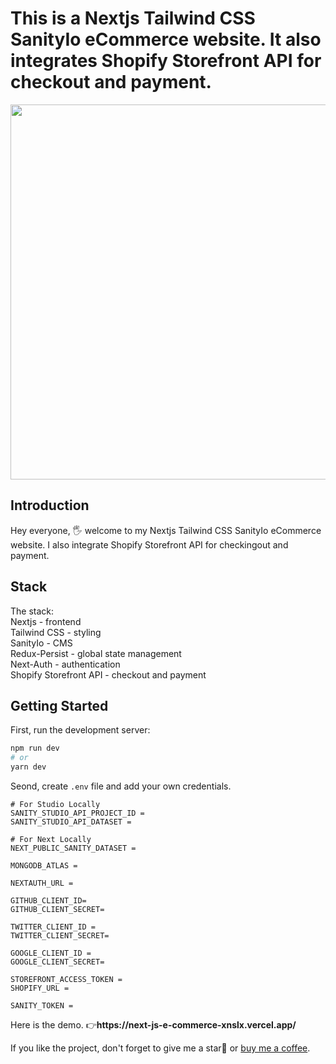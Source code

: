 # This is a Nextjs Tailwind CSS SanityIo eCommerce website. It also integrates Shopify Storefront API for checkout and payment.

<img src="https://github.com/xnslx/next-js-e-commerce/blob/master/assets/ezgif.com-gif-maker%20(24).gif" width="600" height="auto">

## Introduction
<p>Hey everyone, 🖐 welcome to my Nextjs Tailwind CSS SanityIo eCommerce website. I also integrate Shopify Storefront API for checkingout and payment.</p>

## Stack
<p>The stack: </br>Nextjs - frontend </br>Tailwind CSS - styling </br> SanityIo - CMS </br> Redux-Persist - global state management </br> Next-Auth - authentication
</br> Shopify Storefront API - checkout and payment</br>
</p>

## Getting Started

First, run the development server:

```bash
npm run dev
# or
yarn dev
```
Seond, create ```.env``` file and add your own credentials.
```
# For Studio Locally
SANITY_STUDIO_API_PROJECT_ID = 
SANITY_STUDIO_API_DATASET = 

# For Next Locally
NEXT_PUBLIC_SANITY_DATASET = 

MONGODB_ATLAS = 

NEXTAUTH_URL = 

GITHUB_CLIENT_ID=
GITHUB_CLIENT_SECRET=

TWITTER_CLIENT_ID = 
TWITTER_CLIENT_SECRET=

GOOGLE_CLIENT_ID = 
GOOGLE_CLIENT_SECRET=

STOREFRONT_ACCESS_TOKEN =
SHOPIFY_URL = 

SANITY_TOKEN = 
```

<p>Here is the demo. 👉<strong>https://next-js-e-commerce-xnslx.vercel.app/</strong></p>

<p>If you like the project, don't forget to give me a star🌟 or <a href="https://www.buymeacoffee.com/xianl">buy me a coffee</a>. </p>
